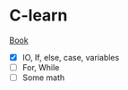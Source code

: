 # C-learn

[Book](https://kpolyakov.spb.ru/school/c.htm)

- [X] IO, If, else, case, variables
- [ ] For, While
- [ ] Some math
